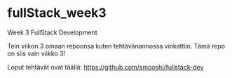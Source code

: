 # fullStack_week3
Week 3 FullStack Development

Tein viikon 3 omaan repoonsa kuten tehtävänannossa vinkattiin. Tämä repo on siis vain viikko 3!

Loput tehtävät ovat täällä: https://github.com/smooshi/fullstack-dev

